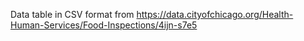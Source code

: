 Data table in CSV format from https://data.cityofchicago.org/Health-Human-Services/Food-Inspections/4ijn-s7e5
